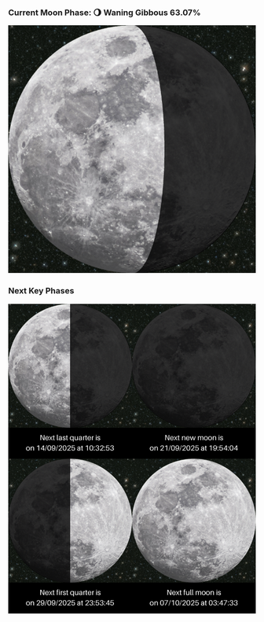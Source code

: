 ### Current Moon Phase: 🌖 Waning Gibbous 63.07%
![Moon Phase](moonphase.png)
### Next Key Phases
![Gallery](gallery.png)
